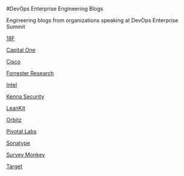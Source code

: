 #DevOps Enterprise Engineering Blogs

Engineering blogs from organizations speaking at DevOps Enterprise Summit 

[18F](https://18f.gsa.gov/blog/)

[Capital One](http://www.capitalone.io/)

[Cisco](http://blogs.cisco.com/analytics-automation)

[Forrester Research](http://blogs.forrester.com/application_development)

[Intel](https://software.intel.com/en-us/blogs/)

[Kenna Security](http://blog.kennasecurity.com/)

[LeanKit](http://leankit.com/blog/)

[Orbitz](http://www.orbitz.com/techblog/)

[Pivotal Labs](http://blog.pivotal.io/channels/pivotal-labs)

[Sonatype](http://blog.sonatype.com/)

[Survey Monkey](https://www.surveymonkey.com/blog/tag/engineering/)

[Target](https://pulse.target.com/category/technology-2/)

